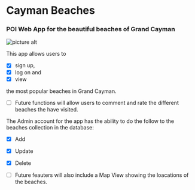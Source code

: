 # Cayman Beaches
### POI Web App for the beautiful beaches of Grand Cayman ###
![picture alt](https://res.cloudinary.com/gracesfinn/image/upload/v1582380553/F03CC176-500E-499F-A6FD-AB4A743CF36E_kaw58o.jpg)


This app allows users to

- [x] sign up,
- [x] log on and 
- [x] view

the most popular beaches in Grand Cayman. 
- [ ] Future functions will allow users to comment and rate the different beaches the have visited. 

The Admin account for the app has the ability to do the follow to the beaches collection in the database:
- [x] Add
- [x] Update
- [x] Delete 

- [ ] Future feauters will also include a Map View showing the loacations of the beaches. 
